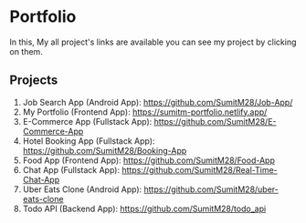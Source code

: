 # Portfolio
In this, My all project's links are available you can see my project by clicking on them.

## Projects
1. Job Search App (Android App): https://github.com/SumitM28/Job-App/
2. My Portfolio (Frontend App): https://sumitm-portfolio.netlify.app/
3. E-Commerce App (Fullstack App): https://github.com/SumitM28/E-Commerce-App
4. Hotel Booking App (Fullstack App): https://github.com/SumitM28/Booking-App
5. Food App (Frontend App): https://github.com/SumitM28/Food-App
6. Chat App (Fullstack App): https://github.com/SumitM28/Real-Time-Chat-App
7. Uber Eats Clone (Android App): https://github.com/SumitM28/uber-eats-clone
8. Todo API (Backend App): https://github.com/SumitM28/todo_api
